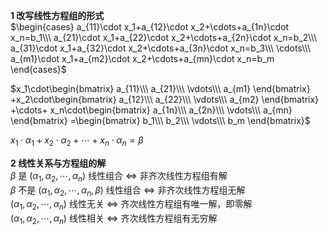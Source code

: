 ﻿**1 改写线性方程组的形式**    
 $\begin{cases}    
a_{11}\cdot x_1+a_{12}\cdot x_2+\cdots+a_{1n}\cdot x_n=b_1\\\     
a_{21}\cdot x_1+a_{22}\cdot x_2+\cdots+a_{2n}\cdot x_n=b_2\\\     
a_{31}\cdot x_1+a_{32}\cdot x_2+\cdots+a_{3n}\cdot x_n=b_3\\\     
\cdots\\\     
a_{m1}\cdot x_1+a_{m2}\cdot x_2+\cdots+a_{mn}\cdot x_n=b_m    
\end{cases}$     
    
 $x_1\cdot\begin{bmatrix}    
a_{11}\\\ a_{21}\\\ \vdots\\\ a_{m1}    
\end{bmatrix}    
+x_2\cdot\begin{bmatrix}    
a_{12}\\\ a_{22}\\\ \vdots\\\ a_{m2}    
\end{bmatrix}    
+\cdots+    
x_n\cdot\begin{bmatrix}    
a_{1n}\\\ a_{2n}\\\ \vdots\\\ a_{mn}    
\end{bmatrix}    
=\begin{bmatrix}    
b_1\\\ b_2\\\ \vdots\\\ b_m    
\end{bmatrix}$     
    
 $x_1\cdot\alpha_1+x_2\cdot\alpha_2+\cdots    
+x_n\cdot\alpha_n=\beta$     
    
**2 线性关系与方程组的解**    
 $\beta$ 是 $(\alpha_1,\alpha_2,\cdots,\alpha_n)$ 线性组合 $\Leftrightarrow$ 非齐次线性方程组有解    
 $\beta$ 不是 $(\alpha_1,\alpha_2,\cdots,\alpha_n,\beta)$ 线性组合 $\Leftrightarrow$ 非齐次线性方程组无解    
 $(\alpha_1,\alpha_2,\cdots,\alpha_n)$ 线性无关 $\Leftrightarrow$ 齐次线性方程组有唯一解，即零解    
 $(\alpha_1,\alpha_2,\cdots,\alpha_n)$ 线性相关 $\Leftrightarrow$ 齐次线性方程组有无穷解    
